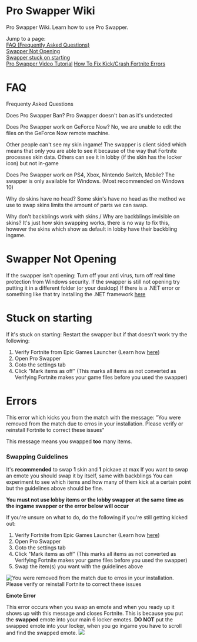 # Pro Swapper Wiki
Pro Swapper Wiki. Learn how to use Pro Swapper. 


Jump to a page: <br>
[FAQ (Frequently Asked Questions)](#faq) <br>
[Swapper Not Opening](#swapper-not-opening) <br>
[Swapper stuck on starting](#Stuck-on-starting) <br>
[Pro Swapper Video Tutorial](https://youtu.be/xBv5cn05MiY)
[How To Fix Kick/Crash Fortnite Errors](#errors) <br>



# FAQ
Frequenty Asked Questions

Does Pro Swapper Ban?
Pro Swapper doesn't ban as it's undetected

Does Pro Swapper work on GeForce Now?
No, we are unable to edit the files on the GeForce Now remote machine.

Other people can't see my skin ingame!
The swapper is client sided which means that only you are able to see it because of the way that Fortnite processes skin data. Others can see it in lobby (if the skin has the locker icon) but not in-game

Does Pro Swapper work on PS4, Xbox, Nintendo Switch, Mobile?
The swapper is only available for Windows. (Most recommended on Windows 10)

Why do skins have no head?
Some skin's have no head as the method we use to swap skins limits the amount of parts we can swap.

Why don't backblings work with skins / Why are backblings invisible on skins?
It's just how skin swapping works, there is no way to fix this, however the skins which show as default in lobby have their backbling ingame.

# Swapper Not Opening

If the swapper isn't opening:
Turn off your anti virus, turn off real time protection from Windows security.
If the swapper is still not opening try putting it in a different folder (or your desktop)
If there is a .NET error or something like that try installing the .NET framework [here](https://dotnet.microsoft.com/download/dotnet-framework/net472 "Microsoft's .NET 4.7.2 framework")

# Stuck on starting
If it's stuck on starting:
Restart the swapper but if that doesn't work try the following:

1. Verify Fortnite from Epic Games Launcher (Learn how [here](https://www.youtube.com/watch?v=Ni7eQxQhQr0))
2. Open Pro Swapper
3. Goto the settings tab
4. Click "Mark items as off" (This marks all items as not converted as Verifying Fortnite makes your game files before you used the swapper)

# Errors

This error which kicks you from the match with the message: "You were removed from the match due to erros in your installation. Please verify or reinstall Fortnite to correct these issues"

This message means you swapped **too** many items.
### Swapping Guidelines
It's **recommended** to swap **1** skin and **1** pickaxe at max
If you want to swap an emote you should swap it by itself, same with backblings
You can experiment to see which items and how many of them kick at a certain point but the guidelines above should be fine.


**You must not use lobby items or the lobby swapper at the same time as the ingame swapper or the error below will occur**

If you're unsure on what to do, do the following if you're still getting kicked out:
1. Verify Fortnite from Epic Games Launcher (Learn how [here](https://www.youtube.com/watch?v=Ni7eQxQhQr0))
2. Open Pro Swapper
3. Goto the settings tab
4. Click "Mark items as off" (This marks all items as not converted as Verifying Fortnite makes your game files before you used the swapper)
5. Swap the item(s) you want with the guidelines above

![You were removed from the match due to erros in your installation. Please verify or reinstall Fortnite to correct these issues](https://github.com/ProMasterBoy/pro-swapper-wiki/raw/master/too%20many%20swapped%20error.png)





**Emote Error**

This error occurs when you swap an emote and when you ready up it shows up with this message and closes Fortnite. This is because you put the **swapped** emote into your main 6 locker emotes. **DO NOT** put the swapped emote into your locker, when you go ingame you have to scroll and find the swapped emote.
![](https://github.com/ProMasterBoy/pro-swapper-wiki/raw/master/emote%20swap%20error.png)
